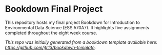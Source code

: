 # Bookdown Final Project

This repository hosts my final project Bookdown for Introduction to Environmental Data Science (ESS 570A7). It highlights five assignments completed throughout the eight week course.

*This repo was initially generated from a bookdown template available here: https://github.com/jtr13/bookdown-template.*







